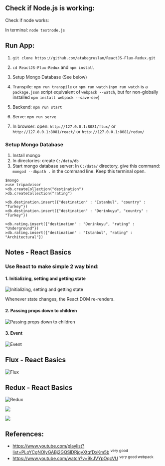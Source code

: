 ## Check if Node.js is working:

Check if node works:

In terminal: `node testnode.js`

## Run App:

1. `git clone https://github.com/atabegruslan/ReactJS-Flux-Redux.git`

2. `cd ReactJS-Flux-Redux` and `npm install`

3. Setup Mongo Database (See below)

4. Transpile:  `npm run transpile` or  `npm run watch` (`npm run watch` is a `package.json` script equivalent of `webpack --watch`, but for non-globally installed `npm install webpack --save-dev`)

5. Backend: `npm run start`

6. Serve: `npm run serve`

7. In browser: open: `http://127.0.0.1:8081/flux/` or `http://127.0.0.1:8081/react/` or `http://127.0.0.1:8081/redux/`

### Setup Mongo Database

1. Install mongo
2. In directories: create `C:/data/db`
3. Start mongo database server: In `C:/data/` directory, give this command: `mongod --dbpath .` in the command line. Keep this terminal open.

```
$mongo
>use tripadvisor
>db.createCollection("destination")
>db.createCollection("rating")

>db.destination.insert({"destination" : "Istanbul", "country" : "Turkey"})
>db.destination.insert({"destination" : "Derinkuyu", "country" : "Turkey"})

>db.rating.insert({"destination" : "Derinkuyu", "rating" : "Underground"})
>db.rating.insert({"destination" : "Istanbul", "rating" : "Architectural"})
```

## Notes - React Basics

### Use React to make simple 2 way bind:

#### 1. Initializing, setting and getting state

![Initializing, setting and getting state](https://raw.githubusercontent.com/atabegruslan/ReactJS-Flux-Redux/master/Illustrations/React-state.PNG "Initializing, setting and getting state")

Whenever state changes, the React DOM re-renders.

#### 2. Passing props down to children

![Passing props down to children](https://raw.githubusercontent.com/atabegruslan/ReactJS-Flux-Redux/master/Illustrations/React-passing-props-down.PNG "Passing props down to children")

#### 3. Event

![Event](https://raw.githubusercontent.com/atabegruslan/ReactJS-Flux-Redux/master/Illustrations/Event.PNG "Event")

## Flux - React Basics

![Flux](https://raw.githubusercontent.com/atabegruslan/ReactJS-Flux-Redux/master/Illustrations/Flux.PNG "Event")

## Redux - React Basics

![Redux](https://raw.githubusercontent.com/atabegruslan/ReactJS-Flux-Redux/master/Illustrations/Redux.PNG "Event")

![](https://raw.githubusercontent.com/atabegruslan/ReactJS-Flux-Redux/master/Illustrations/Redux_Simple.png)

![](https://raw.githubusercontent.com/atabegruslan/ReactJS-Flux-Redux/master/Illustrations/Redux_Intermediate.png)

## References:

- https://www.youtube.com/playlist?list=PLoYCgNOIyGABj2GQSlDRjgvXtqfDxKm5b <sup>very good</sup>
- https://www.youtube.com/watch?v=9kJVYpOqcVU <sup>very good webpack</sup>
